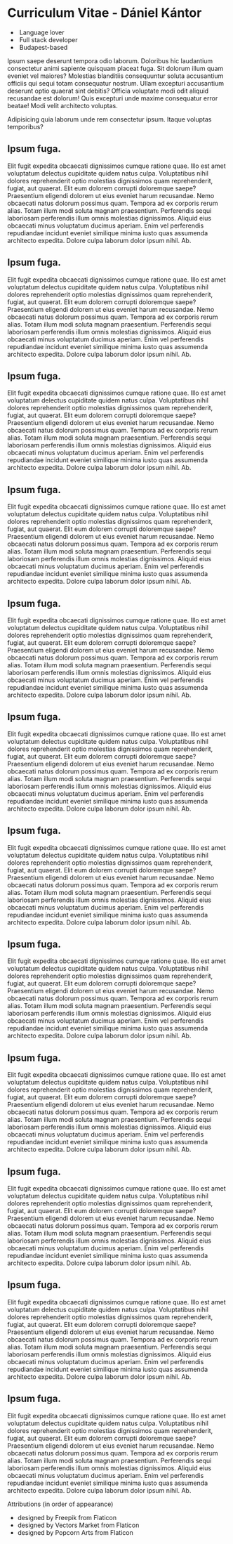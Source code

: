 # Curriculum Vitae - Dániel Kántor

- <img src="./001-language.svg" alt="" class=icon> Language lover
- <img src="./002-browser.svg" alt="" class=icon> Full stack developer
- <img src="./003-cityscape.svg" alt="" class=icon> Budapest-based

Ipsum saepe deserunt tempora odio laborum. Doloribus hic laudantium consectetur animi sapiente quisquam placeat fuga.
Sit dolorum illum quam eveniet vel maiores? Molestias blanditiis consequuntur soluta accusantium officiis qui sequi totam consequatur nostrum. Ullam excepturi accusantium deserunt optio quaerat sint debitis? Officia voluptate modi odit aliquid recusandae est dolorum! Quis excepturi unde maxime consequatur error beatae! Modi velit architecto voluptas.

Adipisicing quia laborum unde rem consectetur ipsum. Itaque voluptas temporibus?

<div>

## Ipsum fuga.
Elit fugit expedita obcaecati dignissimos cumque ratione quae. Illo est amet voluptatum delectus cupiditate quidem natus culpa. Voluptatibus nihil dolores reprehenderit optio molestias dignissimos quam reprehenderit, fugiat, aut quaerat.
Elit eum dolorem corrupti doloremque saepe? Praesentium eligendi dolorem ut eius eveniet harum recusandae. Nemo obcaecati natus dolorum possimus quam. Tempora ad ex corporis rerum alias. Totam illum modi soluta magnam praesentium. Perferendis sequi laboriosam perferendis illum omnis molestias dignissimos. Aliquid eius obcaecati minus voluptatum ducimus aperiam. Enim vel perferendis repudiandae incidunt eveniet similique minima iusto quas assumenda architecto expedita. Dolore culpa laborum dolor ipsum nihil. Ab.

</div>



<div>

## Ipsum fuga.
Elit fugit expedita obcaecati dignissimos cumque ratione quae. Illo est amet voluptatum delectus cupiditate quidem natus culpa. Voluptatibus nihil dolores reprehenderit optio molestias dignissimos quam reprehenderit, fugiat, aut quaerat.
Elit eum dolorem corrupti doloremque saepe? Praesentium eligendi dolorem ut eius eveniet harum recusandae. Nemo obcaecati natus dolorum possimus quam. Tempora ad ex corporis rerum alias. Totam illum modi soluta magnam praesentium. Perferendis sequi laboriosam perferendis illum omnis molestias dignissimos. Aliquid eius obcaecati minus voluptatum ducimus aperiam. Enim vel perferendis repudiandae incidunt eveniet similique minima iusto quas assumenda architecto expedita. Dolore culpa laborum dolor ipsum nihil. Ab.

</div>



<div>

## Ipsum fuga.
Elit fugit expedita obcaecati dignissimos cumque ratione quae. Illo est amet voluptatum delectus cupiditate quidem natus culpa. Voluptatibus nihil dolores reprehenderit optio molestias dignissimos quam reprehenderit, fugiat, aut quaerat.
Elit eum dolorem corrupti doloremque saepe? Praesentium eligendi dolorem ut eius eveniet harum recusandae. Nemo obcaecati natus dolorum possimus quam. Tempora ad ex corporis rerum alias. Totam illum modi soluta magnam praesentium. Perferendis sequi laboriosam perferendis illum omnis molestias dignissimos. Aliquid eius obcaecati minus voluptatum ducimus aperiam. Enim vel perferendis repudiandae incidunt eveniet similique minima iusto quas assumenda architecto expedita. Dolore culpa laborum dolor ipsum nihil. Ab.

</div>



<div>

## Ipsum fuga.
Elit fugit expedita obcaecati dignissimos cumque ratione quae. Illo est amet voluptatum delectus cupiditate quidem natus culpa. Voluptatibus nihil dolores reprehenderit optio molestias dignissimos quam reprehenderit, fugiat, aut quaerat.
Elit eum dolorem corrupti doloremque saepe? Praesentium eligendi dolorem ut eius eveniet harum recusandae. Nemo obcaecati natus dolorum possimus quam. Tempora ad ex corporis rerum alias. Totam illum modi soluta magnam praesentium. Perferendis sequi laboriosam perferendis illum omnis molestias dignissimos. Aliquid eius obcaecati minus voluptatum ducimus aperiam. Enim vel perferendis repudiandae incidunt eveniet similique minima iusto quas assumenda architecto expedita. Dolore culpa laborum dolor ipsum nihil. Ab.

</div>



<div>

## Ipsum fuga.
Elit fugit expedita obcaecati dignissimos cumque ratione quae. Illo est amet voluptatum delectus cupiditate quidem natus culpa. Voluptatibus nihil dolores reprehenderit optio molestias dignissimos quam reprehenderit, fugiat, aut quaerat.
Elit eum dolorem corrupti doloremque saepe? Praesentium eligendi dolorem ut eius eveniet harum recusandae. Nemo obcaecati natus dolorum possimus quam. Tempora ad ex corporis rerum alias. Totam illum modi soluta magnam praesentium. Perferendis sequi laboriosam perferendis illum omnis molestias dignissimos. Aliquid eius obcaecati minus voluptatum ducimus aperiam. Enim vel perferendis repudiandae incidunt eveniet similique minima iusto quas assumenda architecto expedita. Dolore culpa laborum dolor ipsum nihil. Ab.

</div>



<div>

## Ipsum fuga.
Elit fugit expedita obcaecati dignissimos cumque ratione quae. Illo est amet voluptatum delectus cupiditate quidem natus culpa. Voluptatibus nihil dolores reprehenderit optio molestias dignissimos quam reprehenderit, fugiat, aut quaerat.
Elit eum dolorem corrupti doloremque saepe? Praesentium eligendi dolorem ut eius eveniet harum recusandae. Nemo obcaecati natus dolorum possimus quam. Tempora ad ex corporis rerum alias. Totam illum modi soluta magnam praesentium. Perferendis sequi laboriosam perferendis illum omnis molestias dignissimos. Aliquid eius obcaecati minus voluptatum ducimus aperiam. Enim vel perferendis repudiandae incidunt eveniet similique minima iusto quas assumenda architecto expedita. Dolore culpa laborum dolor ipsum nihil. Ab.

</div>



<div>

## Ipsum fuga.
Elit fugit expedita obcaecati dignissimos cumque ratione quae. Illo est amet voluptatum delectus cupiditate quidem natus culpa. Voluptatibus nihil dolores reprehenderit optio molestias dignissimos quam reprehenderit, fugiat, aut quaerat.
Elit eum dolorem corrupti doloremque saepe? Praesentium eligendi dolorem ut eius eveniet harum recusandae. Nemo obcaecati natus dolorum possimus quam. Tempora ad ex corporis rerum alias. Totam illum modi soluta magnam praesentium. Perferendis sequi laboriosam perferendis illum omnis molestias dignissimos. Aliquid eius obcaecati minus voluptatum ducimus aperiam. Enim vel perferendis repudiandae incidunt eveniet similique minima iusto quas assumenda architecto expedita. Dolore culpa laborum dolor ipsum nihil. Ab.

</div>



<div>

## Ipsum fuga.
Elit fugit expedita obcaecati dignissimos cumque ratione quae. Illo est amet voluptatum delectus cupiditate quidem natus culpa. Voluptatibus nihil dolores reprehenderit optio molestias dignissimos quam reprehenderit, fugiat, aut quaerat.
Elit eum dolorem corrupti doloremque saepe? Praesentium eligendi dolorem ut eius eveniet harum recusandae. Nemo obcaecati natus dolorum possimus quam. Tempora ad ex corporis rerum alias. Totam illum modi soluta magnam praesentium. Perferendis sequi laboriosam perferendis illum omnis molestias dignissimos. Aliquid eius obcaecati minus voluptatum ducimus aperiam. Enim vel perferendis repudiandae incidunt eveniet similique minima iusto quas assumenda architecto expedita. Dolore culpa laborum dolor ipsum nihil. Ab.

</div>



<div>

## Ipsum fuga.
Elit fugit expedita obcaecati dignissimos cumque ratione quae. Illo est amet voluptatum delectus cupiditate quidem natus culpa. Voluptatibus nihil dolores reprehenderit optio molestias dignissimos quam reprehenderit, fugiat, aut quaerat.
Elit eum dolorem corrupti doloremque saepe? Praesentium eligendi dolorem ut eius eveniet harum recusandae. Nemo obcaecati natus dolorum possimus quam. Tempora ad ex corporis rerum alias. Totam illum modi soluta magnam praesentium. Perferendis sequi laboriosam perferendis illum omnis molestias dignissimos. Aliquid eius obcaecati minus voluptatum ducimus aperiam. Enim vel perferendis repudiandae incidunt eveniet similique minima iusto quas assumenda architecto expedita. Dolore culpa laborum dolor ipsum nihil. Ab.

</div>



<div>

## Ipsum fuga.
Elit fugit expedita obcaecati dignissimos cumque ratione quae. Illo est amet voluptatum delectus cupiditate quidem natus culpa. Voluptatibus nihil dolores reprehenderit optio molestias dignissimos quam reprehenderit, fugiat, aut quaerat.
Elit eum dolorem corrupti doloremque saepe? Praesentium eligendi dolorem ut eius eveniet harum recusandae. Nemo obcaecati natus dolorum possimus quam. Tempora ad ex corporis rerum alias. Totam illum modi soluta magnam praesentium. Perferendis sequi laboriosam perferendis illum omnis molestias dignissimos. Aliquid eius obcaecati minus voluptatum ducimus aperiam. Enim vel perferendis repudiandae incidunt eveniet similique minima iusto quas assumenda architecto expedita. Dolore culpa laborum dolor ipsum nihil. Ab.

</div>



<div>

## Ipsum fuga.
Elit fugit expedita obcaecati dignissimos cumque ratione quae. Illo est amet voluptatum delectus cupiditate quidem natus culpa. Voluptatibus nihil dolores reprehenderit optio molestias dignissimos quam reprehenderit, fugiat, aut quaerat.
Elit eum dolorem corrupti doloremque saepe? Praesentium eligendi dolorem ut eius eveniet harum recusandae. Nemo obcaecati natus dolorum possimus quam. Tempora ad ex corporis rerum alias. Totam illum modi soluta magnam praesentium. Perferendis sequi laboriosam perferendis illum omnis molestias dignissimos. Aliquid eius obcaecati minus voluptatum ducimus aperiam. Enim vel perferendis repudiandae incidunt eveniet similique minima iusto quas assumenda architecto expedita. Dolore culpa laborum dolor ipsum nihil. Ab.

</div>



<div>

## Ipsum fuga.
Elit fugit expedita obcaecati dignissimos cumque ratione quae. Illo est amet voluptatum delectus cupiditate quidem natus culpa. Voluptatibus nihil dolores reprehenderit optio molestias dignissimos quam reprehenderit, fugiat, aut quaerat.
Elit eum dolorem corrupti doloremque saepe? Praesentium eligendi dolorem ut eius eveniet harum recusandae. Nemo obcaecati natus dolorum possimus quam. Tempora ad ex corporis rerum alias. Totam illum modi soluta magnam praesentium. Perferendis sequi laboriosam perferendis illum omnis molestias dignissimos. Aliquid eius obcaecati minus voluptatum ducimus aperiam. Enim vel perferendis repudiandae incidunt eveniet similique minima iusto quas assumenda architecto expedita. Dolore culpa laborum dolor ipsum nihil. Ab.

</div>


Attributions (in order of appearance)
- designed by Freepik from Flaticon
- designed by Vectors Market from Flaticon
- designed by Popcorn Arts from Flaticon

